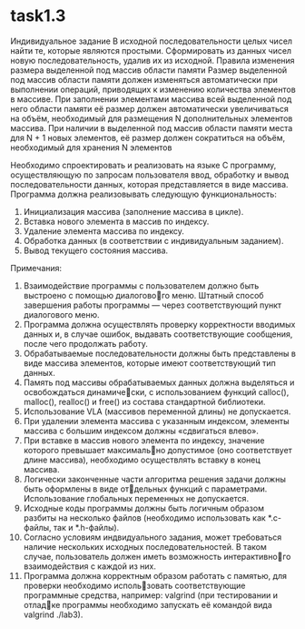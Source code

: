 # task1.3

Индивидуальное задание
В исходной последовательности целых чисел найти те, которые являются простыми. Сформировать из данных чисел новую последовательность, удалив их из исходной. Правила изменения размера выделенной под массив области памяти Размер выделенной под массив области памяти должен изменяться автоматически при выполнении операций, приводящих к изменению количества элементов в массиве. При заполнении элементами массива всей выделенной под него области памяти её размер должен автоматически увеличиваться на объём, необходимый для размещения N дополнительных элементов массива. При наличии в выделенной под массив области памяти места для N + 1 новых элементов, её размер должен сократиться на объём, необходимый для хранения N элементов

Необходимо спроектировать и реализовать на языке C программу, осуществляющую по запросам пользователя ввод, обработку и вывод последовательности данных, которая представляется в виде массива. Программа должна реализовывать следующую функциональность:
1. Инициализация массива (заполнение массива в цикле).
2. Вставка нового элемента в массив по индексу.
3. Удаление элемента массива по индексу.
4. Обработка данных (в соответствии с индивидуальным заданием).
5. Вывод текущего состояния массива.


Примечания:
1. Взаимодействие программы с пользователем должно быть выстроено с помощью диалогового меню. Штатный способ завершения работы программы — через соответствующий пункт диалогового меню.
2. Программа должна осуществлять проверку корректности вводимых данных и, в случае ошибок, выдавать соответствующие сообщения, после чего продолжать работу.
3. Обрабатываемые последовательности должны быть представлены в виде массива элементов, которые имеют соответствующий тип данных.
4. Память под массивы обрабатываемых данных должна выделяться и освобождаться динамически, с использованием функций calloc(), malloc(), realloc() и free() из состава стандартной библиотеки.
5. Использование VLA (массивов переменной длины) не допускается.
6. При удалении элемента массива с указанным индексом, элементы массива с большим индексом должны «сдвигаться влево».
7. При вставке в массив нового элемента по индексу, значение которого превышает максимально допустимое (оно соответствует длине массива), необходимо осуществлять вставку в конец массива.
8. Логически законченные части алгоритма решения задачи должны быть оформлены в виде отдельных функций с параметрами. Использование глобальных переменных не допускается.
9. Исходные коды программы должны быть логичным образом разбиты на несколько файлов (необходимо использовать как *.c-файлы, так и *.h-файлы).
10. Согласно условиям индвидуального задания, может требоваться наличие нескольких исходных последовательностей. В таком случае, пользователь должен иметь возможность интерактивного взаимодействия с каждой из них.
11. Программа должна корректным образом работать с памятью, для проверки необходимо использовать соответствующие программные средства, например: valgrind (при тестировании и отладке программы необходимо запускать её командой вида valgrind ./lab3).
